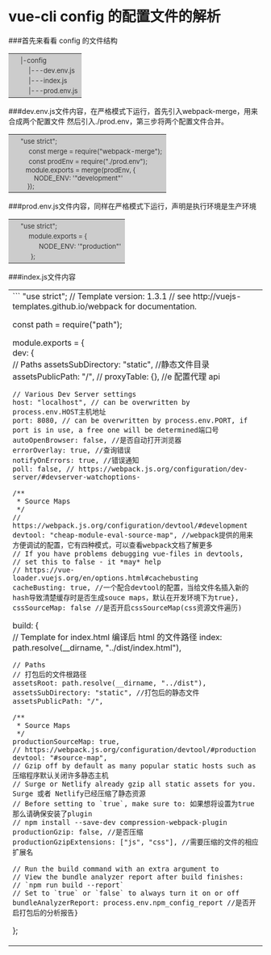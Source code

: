 # vue-cli config 的配置文件的解析

###首先来看看 config 的文件结构

<table width=100%>
    <tr>
        <td  bgcolor=#ccc>
       　<font color=#333 size=2 >|-config</font><br>
        　　<font color=#333 size=2 >|---dev.env.js</font><br>
        　　<font color=#333 size=2 >|---index.js</font><br>
        　　<font color=#333 size=2 >|---prod.env.js</font><br>
        </td>
        </td>
    </tr>
</table>
###dev.env.js文件内容，在严格模式下运行，首先引入webpack-merge，用来合成两个配置文件
然后引入./prod.env，第三步将两个配置文件合并。
<table width=100%>
    <tr>
        <td  bgcolor=#ccc>
       　<font color=#333 size=2 >"use strict";</font><br>
        　　<font color=#333 size=2 >const merge = require("webpack-merge");</font><br>
        　　<font color=#333 size=2 >const prodEnv = require("./prod.env");<br>
        　　<font color=#333 size=2 >module.exports = merge(prodEnv, {</font><br>
          　　　  <font color=#333 size=2 >NODE_ENV: '"development"'</font><br>
           　　 <font color=#333 size=2 >});</font><br>           
        </td>
        </td>
    </tr>
</table>
###prod.env.js文件内容，同样在严格模式下运行，声明是执行环境是生产环境
<table width=100%>
    <tr>
        <td  bgcolor=#ccc>
       　<font color=#333 size=2 >"use strict";</font><br>
        　　<font color=#333 size=2 >module.exports = {</font><br>
          　　　  <font color=#333 size=2 > NODE_ENV: '"production"'</font><br>
           　　 <font color=#333 size=2 >};</font><br>           
        </td>
        </td>
    </tr>
</table>
###index.js文件内容
<table width=100%>
<tr>
<td >
    ```
    "use strict";
// Template version: 1.3.1
// see http://vuejs-templates.github.io/webpack for documentation.

const path = require("path");

module.exports = {<br>
dev: {<br>
// Paths
assetsSubDirectory: "static", //静态文件目录
assetsPublicPath: "/", //
proxyTable: {}, //e 配置代理 api

    // Various Dev Server settings
    host: "localhost", // can be overwritten by process.env.HOST主机地址
    port: 8080, // can be overwritten by process.env.PORT, if port is in use, a free one will be determined端口号
    autoOpenBrowser: false, //是否自动打开浏览器
    errorOverlay: true, //查询错误
    notifyOnErrors: true, //错误通知
    poll: false, // https://webpack.js.org/configuration/dev-server/#devserver-watchoptions-

    /**
     * Source Maps
     */
    // https://webpack.js.org/configuration/devtool/#development
    devtool: "cheap-module-eval-source-map", //webpack提供的用来方便调试的配置，它有四种模式，可以查看webpack文档了解更多
    // If you have problems debugging vue-files in devtools,
    // set this to false - it *may* help
    // https://vue-loader.vuejs.org/en/options.html#cachebusting
    cacheBusting: true, //一个配合devtool的配置，当给文件名插入新的hash导致清楚缓存时是否生成souce maps，默认在开发环境下为true},
    cssSourceMap: false //是否开启cssSourceMap(css资源文件遍历)

build: {<br>
// Template for index.html 编译后 html 的文件路径
index: path.resolve(\_\_dirname, "../dist/index.html"),<br>

    // Paths
    // 打包后的文件根路径
    assetsRoot: path.resolve(__dirname, "../dist"),
    assetsSubDirectory: "static", //打包后的静态文件
    assetsPublicPath: "/",

    /**
     * Source Maps
     */
    productionSourceMap: true,
    // https://webpack.js.org/configuration/devtool/#production
    devtool: "#source-map",
    // Gzip off by default as many popular static hosts such as压缩程序默认关闭许多静态主机
    // Surge or Netlify already gzip all static assets for you. Surge 或者 Netlify已经压缩了静态资源
    // Before setting to `true`, make sure to: 如果想将设置为true那么请确保安装了plugin
    // npm install --save-dev compression-webpack-plugin
    productionGzip: false, //是否压缩
    productionGzipExtensions: ["js", "css"], //需要压缩的文件的相应扩展名

    // Run the build command with an extra argument to
    // View the bundle analyzer report after build finishes:
    // `npm run build --report`
    // Set to `true` or `false` to always turn it on or off
    bundleAnalyzerReport: process.env.npm_config_report //是否开启打包后的分析报告}

};

</td>
</tr>

</table>
